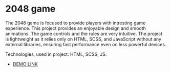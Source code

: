 # 2048 game

The 2048 game is focused to provide players with intresting game experience. 
This project provides an enjoyable design and smooth animations. The game controls and the rules are very intuitive. 
The project is lightweight as it relies only on HTML, SCSS, and JavaScript without any external libraries, ensuring fast performance even on less powerful devices.

Technologies, used in project:
HTML, SCSS, JS.

- [DEMO LINK](https://BodyaKutsyk.github.io/js_2048_game/)
